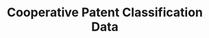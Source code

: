---
layout: default
bigquery: https://console.cloud.google.com/bigquery?p=patents-public-data&d=cpc&page=dataset
citation: '“Cooperative Patent Classification” by the EPO and USPTO, for public use. '
contributors: EPO, USPTO
cost: None
description: Cooperative Patent Classification Data contains the scheme and definitions
  of the Cooperative Patent Classification system for classifying patent documents.
  The CPC is the result of a partnership between the EPO and the USPTO in their joint
  effort to develop a common, internationally compatible classification system for
  technical documents, in particular patent publications, which will be used by both
  offices in the patent granting process
documentation: https://www.cooperativepatentclassification.org/cpcSchemeAndDefinitions
last_edit: 04/12/2022, 22:26:00
location: https://www.cooperativepatentclassification.org/index
maintained_by: USPTO, EPO
schema_fields:
- date_revised
- parents
- glossary
- ipc_concordant
- residual_references
- synonyms
- informativeReferences
- additional_only
- definition
- ipcConcordant
- title_full
- notAllocatable
- symbol
- children
- residualReferences
- breakdown_code
- titleFull
- limitingReferences
- status
- limiting_references
- child_groups
- not_allocatable
- application_references
- applicationReferences
- childGroups
- level
- title_part
- dateRevised
- informative_references
- titlePart
- sizeCache
- breakdownCode
shortname: cooperative_patent_classification
tags:
- patents
- science
title: Cooperative Patent Classification Data
uuid: 984374a7-16e9-4b35-9445-458daceb01bf
---